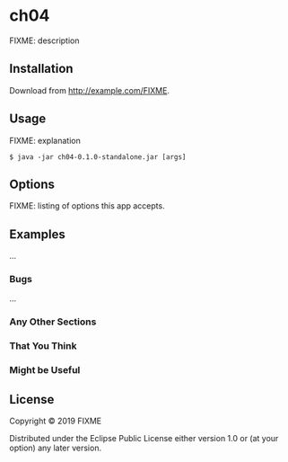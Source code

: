 # ch04

FIXME: description

## Installation

Download from http://example.com/FIXME.

## Usage

FIXME: explanation

    $ java -jar ch04-0.1.0-standalone.jar [args]

## Options

FIXME: listing of options this app accepts.

## Examples

...

### Bugs

...

### Any Other Sections
### That You Think
### Might be Useful

## License

Copyright © 2019 FIXME

Distributed under the Eclipse Public License either version 1.0 or (at
your option) any later version.
